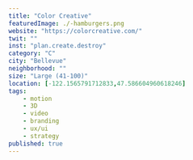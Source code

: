```yaml
---
title: "Color Creative"
featuredImage: ./-hamburgers.png
website: "https://colorcreative.com/"
twit: ""
inst: "plan.create.destroy"
category: "C"
city: "Bellevue"
neighborhood: ""
size: "Large (41-100)"
location: [-122.1565791712833,47.586604960618246]
tags:
    - motion
    - 3D
    - video
    - branding
    - ux/ui
    - strategy
published: true
---
```



